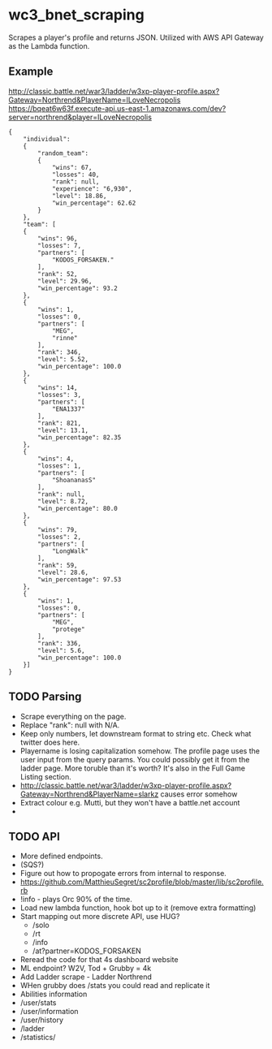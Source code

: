 # wc3_bnet_scraping
Scrapes a player's profile and returns JSON. Utilized with AWS API Gateway as the Lambda function.

## Example
http://classic.battle.net/war3/ladder/w3xp-player-profile.aspx?Gateway=Northrend&PlayerName=ILoveNecropolis
https://bqeat6w63f.execute-api.us-east-1.amazonaws.com/dev?server=northrend&player=ILoveNecropolis

```
{
    "individual":
    {
        "random_team":
        {
            "wins": 67,
            "losses": 40,
            "rank": null,
            "experience": "6,930",
            "level": 18.86,
            "win_percentage": 62.62
        }
    },
    "team": [
    {
        "wins": 96,
        "losses": 7,
        "partners": [
            "KODOS_FORSAKEN."
        ],
        "rank": 52,
        "level": 29.96,
        "win_percentage": 93.2
    },
    {
        "wins": 1,
        "losses": 0,
        "partners": [
            "MEG",
            "rinne"
        ],
        "rank": 346,
        "level": 5.52,
        "win_percentage": 100.0
    },
    {
        "wins": 14,
        "losses": 3,
        "partners": [
            "ENA1337"
        ],
        "rank": 821,
        "level": 13.1,
        "win_percentage": 82.35
    },
    {
        "wins": 4,
        "losses": 1,
        "partners": [
            "ShoananasS"
        ],
        "rank": null,
        "level": 8.72,
        "win_percentage": 80.0
    },
    {
        "wins": 79,
        "losses": 2,
        "partners": [
            "LongWalk"
        ],
        "rank": 59,
        "level": 28.6,
        "win_percentage": 97.53
    },
    {
        "wins": 1,
        "losses": 0,
        "partners": [
            "MEG",
            "protege"
        ],
        "rank": 336,
        "level": 5.6,
        "win_percentage": 100.0
    }]
}
```


## TODO Parsing
- Scrape everything on the page.
- Replace "rank": null with N/A.
- Keep only numbers, let downstream format to string etc. Check what twitter does here.
- Playername is losing capitalization somehow. The profile page uses the user input from the query params. You could possibly get it from the ladder page. More toruble than it's worth? It's also in the Full Game Listing section.
- http://classic.battle.net/war3/ladder/w3xp-player-profile.aspx?Gateway=Northrend&PlayerName=slarkz causes error somehow
- Extract colour e.g. Mutti, but they won't have a battle.net account
- 

## TODO API
- More defined endpoints.
- (SQS?)
- Figure out how to propogate errors from internal to response.
- https://github.com/MatthieuSegret/sc2profile/blob/master/lib/sc2profile.rb
- !info - plays Orc 90% of the time.
- Load new lambda function, hook bot up to it (remove extra formatting)
- Start mapping out more discrete API, use HUG? 
  - /solo
  - /rt
  - /info
  - /at?partner=KODOS_FORSAKEN
- Reread the code for that 4s dashboard website
- ML endpoint? W2V, Tod + Grubby = 4k
 - Add Ladder scrape - Ladder Northrend 
 - WHen grubby does /stats you could read and replicate it
 - Abilities information
 - /user/stats
 - /user/information
 - /user/history
 - /ladder
 - /statistics/